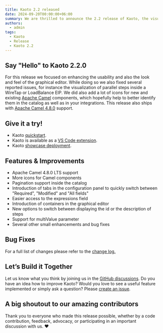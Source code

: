 ```yaml
---
title: Kaoto 2.2 released
date: 2024-09-20T00:00:00+06:00
summary: We are thrilled to announce the 2.2 release of Kaoto, the visual editor for Apache Camel! Check it out!
authors:
  - admin
tags:
  - Kaoto
  - Release
  - Kaoto 2.2
---
```

## Say "Hello" to Kaoto 2.2.0

For this release we focused on enhancing the usability and also the look and feel of the graphical editor. While doing so we also fixed several reported issues, for instance the visualization of parallel steps inside a WireTap or LoadBalance EIP. We did also add a lot of icons for new and existing [Apache Camel](http://camel.apache.org) components, which hopefully help to better identify them in the catalog as well as in your integrations. This release also ships with [Apache Camel 4.8.0](https://camel.apache.org/blog/2024/09/RELEASE-4.8.0/) support.

## Give it a try!

* Kaoto [quickstart](/docs/quickstart/).
* Kaoto is available as a [VS Code extension](https://marketplace.visualstudio.com/items?itemName=redhat.vscode-kaoto).
* Kaoto [showcase deployment](https://red.ht/kaoto).

## Features & Improvements

* Apache Camel 4.8.0 LTS support
* More icons for Camel components
* Pagination support inside the catalog
* Introduction of tabs in the configuration panel to quickly switch between "Required", "Modified" and "All fields"
* Easier access to the expressions field
* Introduction of containers in the graphical editor
* New options to switch between displaying the id or the description of steps
* Support for multiValue parameter
* Several other small enhancements and bug fixes

## Bug Fixes

For a full list of changes please refer to the [change log.](https://github.com/KaotoIO/kaoto/releases/tag/2.2.0)

## Let’s Build it Together

Let us know what you think by joining us in the [GitHub discussions](https://github.com/orgs/KaotoIO/discussions).
Do you have an idea how to improve Kaoto? Would you love to see a useful feature implemented or simply ask a question? Please [create an issue](https://github.com/KaotoIO/kaoto/issues/new/choose).

## A big shoutout to our amazing contributors
Thank you to everyone who made this release possible, whether by a code contribution, feedback, advocacy, or participating in an important discussion with us. ❤️
